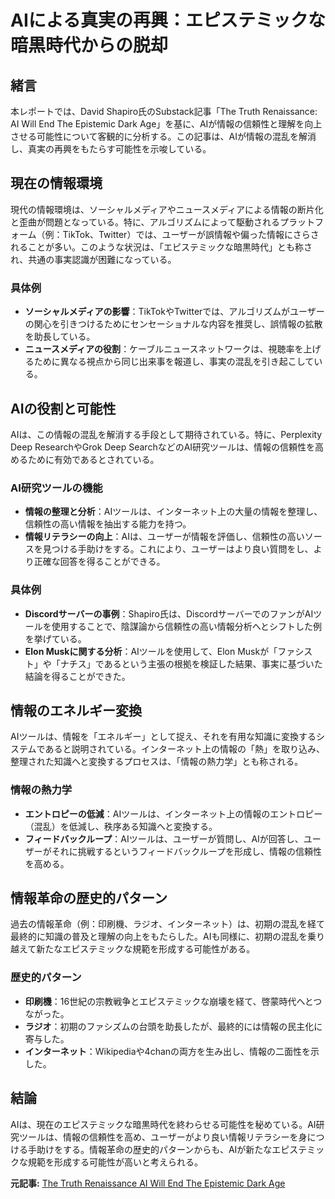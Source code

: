 # AIによる真実の再興：エピステミックな暗黒時代からの脱却

## 緒言

本レポートでは、David Shapiro氏のSubstack記事「The Truth Renaissance: AI Will End The Epistemic Dark Age」を基に、AIが情報の信頼性と理解を向上させる可能性について客観的に分析する。この記事は、AIが情報の混乱を解消し、真実の再興をもたらす可能性を示唆している。

## 現在の情報環境

現代の情報環境は、ソーシャルメディアやニュースメディアによる情報の断片化と歪曲が問題となっている。特に、アルゴリズムによって駆動されるプラットフォーム（例：TikTok、Twitter）では、ユーザーが誤情報や偏った情報にさらされることが多い。このような状況は、「エピステミックな暗黒時代」とも称され、共通の事実認識が困難になっている。

### 具体例

- **ソーシャルメディアの影響**：TikTokやTwitterでは、アルゴリズムがユーザーの関心を引きつけるためにセンセーショナルな内容を推奨し、誤情報の拡散を助長している。
- **ニュースメディアの役割**：ケーブルニュースネットワークは、視聴率を上げるために異なる視点から同じ出来事を報道し、事実の混乱を引き起こしている。

## AIの役割と可能性

AIは、この情報の混乱を解消する手段として期待されている。特に、Perplexity Deep ResearchやGrok Deep SearchなどのAI研究ツールは、情報の信頼性を高めるために有効であるとされている。

### AI研究ツールの機能

- **情報の整理と分析**：AIツールは、インターネット上の大量の情報を整理し、信頼性の高い情報を抽出する能力を持つ。
- **情報リテラシーの向上**：AIは、ユーザーが情報を評価し、信頼性の高いソースを見つける手助けをする。これにより、ユーザーはより良い質問をし、より正確な回答を得ることができる。

### 具体例

- **Discordサーバーの事例**：Shapiro氏は、DiscordサーバーでのファンがAIツールを使用することで、陰謀論から信頼性の高い情報分析へとシフトした例を挙げている。
- **Elon Muskに関する分析**：AIツールを使用して、Elon Muskが「ファシスト」や「ナチス」であるという主張の根拠を検証した結果、事実に基づいた結論を得ることができた。

## 情報のエネルギー変換

AIツールは、情報を「エネルギー」として捉え、それを有用な知識に変換するシステムであると説明されている。インターネット上の情報の「熱」を取り込み、整理された知識へと変換するプロセスは、「情報の熱力学」とも称される。

### 情報の熱力学

- **エントロピーの低減**：AIツールは、インターネット上の情報のエントロピー（混乱）を低減し、秩序ある知識へと変換する。
- **フィードバックループ**：AIツールは、ユーザーが質問し、AIが回答し、ユーザーがそれに挑戦するというフィードバックループを形成し、情報の信頼性を高める。

## 情報革命の歴史的パターン

過去の情報革命（例：印刷機、ラジオ、インターネット）は、初期の混乱を経て最終的に知識の普及と理解の向上をもたらした。AIも同様に、初期の混乱を乗り越えて新たなエピステミックな規範を形成する可能性がある。

### 歴史的パターン

- **印刷機**：16世紀の宗教戦争とエピステミックな崩壊を経て、啓蒙時代へとつながった。
- **ラジオ**：初期のファシズムの台頭を助長したが、最終的には情報の民主化に寄与した。
- **インターネット**：Wikipediaや4chanの両方を生み出し、情報の二面性を示した。

## 結論

AIは、現在のエピステミックな暗黒時代を終わらせる可能性を秘めている。AI研究ツールは、情報の信頼性を高め、ユーザーがより良い情報リテラシーを身につける手助けをする。情報革命の歴史的パターンからも、AIが新たなエピステミックな規範を形成する可能性が高いと考えられる。

**元記事:** [The Truth Renaissance AI Will End The Epistemic Dark Age](https://substack.com/home/post/p-158166933?utm_campaign=post&utm_medium=web)